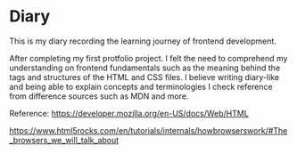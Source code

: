# Diary

This is my diary recording the learning journey of frontend development. 

After completing my first protfolio project. I felt the need to comprehend my understanding on frontend fundamentals such as the meaning behind the tags and structures of the HTML and CSS files. I believe writing diary-like and being able to explain concepts and terminologies I check reference from difference sources such as MDN and more. 


Reference:
https://developer.mozilla.org/en-US/docs/Web/HTML

https://www.html5rocks.com/en/tutorials/internals/howbrowserswork/#The_browsers_we_will_talk_about

